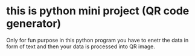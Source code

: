 # this is python mini project (QR code generator)
Only for fun purpose
in this python program you have to enetr the data in form of text and then your data is processed into QR image.

